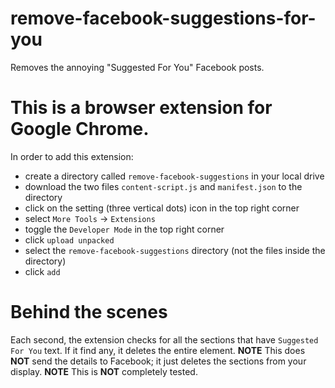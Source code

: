 # remove-facebook-suggestions-for-you
Removes the annoying "Suggested For You" Facebook posts.

# This is a browser extension for Google Chrome.
In order to add this extension:
- create a directory called `remove-facebook-suggestions` in your local drive
- download the two files `content-script.js` and `manifest.json` to the directory
- click on the setting (three vertical dots) icon in the top right corner
- select `More Tools` -> `Extensions`
- toggle the `Developer Mode` in the top right corner
- click `upload unpacked`
- select the `remove-facebook-suggestions` directory (not the files inside the directory)
- click `add`

# Behind the scenes
Each second, the extension checks for all the sections that have `Suggested For You` text. If it find any, it deletes the entire element.
**NOTE** This does **NOT** send the details to Facebook; it just deletes the sections from your display.
**NOTE** This is **NOT** completely tested.
